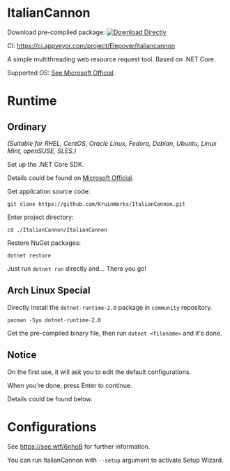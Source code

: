 # ItalianCannon

Download pre-compiled package: [![Download Directly](https://ci.appveyor.com/api/projects/status/rnt9jq5w7p0kdepa?svg=true)](https://ci.appveyor.com/api/projects/Elepover/ItalianCannon/artifacts/ItalianCannon.zip)

CI: https://ci.appveyor.com/project/Elepover/italiancannon

A simple multithreading web resource request tool. Based on .NET Core.

Supported OS: [See Microsoft Official](https://github.com/dotnet/core/blob/master/release-notes/2.0/2.0-supported-os.md#net-core-20---supported-os-versions).

# Runtime

## Ordinary

*(Suitable for RHEL, CentOS, Oracle Linux, Fedora, Debian, Ubuntu, Linux Mint, openSUSE, SLES.)*

Set up the .NET Core SDK.

Details could be found on [Microsoft Official](https://www.microsoft.com/net).

Get application source code: 

`git clone https://github.com/KruinWorks/ItalianCannon.git`

Enter project directory: 

`cd ./ItalianCannon/ItalianCannon`

Restore NuGet packages:

`dotnet restore`

Just run `dotnet run` directly and... There you go!

## Arch Linux Special

Directly install the `dotnet-runtime-2.0` package in `community` repository.

`pacman -Syu dotnet-runtime-2.0`

Get the pre-compiled binary file, then run `dotnet <filename>` and it's done.

## Notice

On the first use, it will ask you to edit the default configurations.

When you're done, press Enter to continue.

Details could be found below.

# Configurations

See https://see.wtf/6nhoB for further information.

You can run ItalianCannon with `--setup` argument to activate Setup Wizard.
